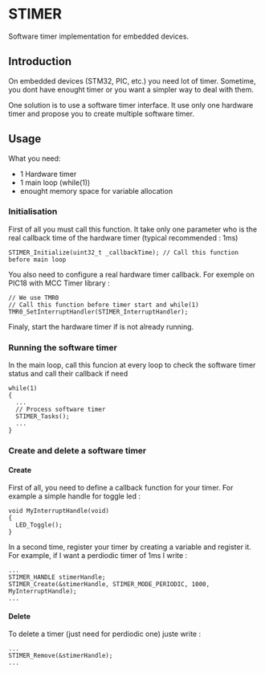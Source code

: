 # STIMER
Software timer implementation for embedded devices.

## Introduction
On embedded devices (STM32, PIC, etc.) you need lot of timer.
Sometime, you dont have enought timer or you want a simpler way to deal with them.

One solution is to use a software timer interface. It use only one hardware timer and propose you to create multiple software timer.

## Usage
What you need:
- 1 Hardware timer
- 1 main loop (while(1))
- enought memory space for variable allocation

### Initialisation
First of all you must call this function. It take only one parameter who is the real callback time of the hardware timer (typical recommended : 1ms)

```
STIMER_Initialize(uint32_t _callbackTime); // Call this function before main loop
```

You also need to configure a real hardware timer callback. For exemple on PIC18 with MCC Timer library :

```
// We use TMR0
// Call this function before timer start and while(1)
TMR0_SetInterruptHandler(STIMER_InterruptHandler);
```

Finaly, start the hardware timer if is not already running.

### Running the software timer
In the main loop, call this funcion at every loop to check the software timer status and call their callback if need
```
while(1)
{
  ...
  // Process software timer
  STIMER_Tasks();
  ...
}
```

### Create and delete a software timer

#### Create
First of all, you need to define a callback function for your timer. For example a simple handle for toggle led :

```
void MyInterruptHandle(void)
{
  LED_Toggle();
}
```

In a second time, register your timer by creating a variable and register it. For example, if I want a perdiodic timer of 1ms I write :

```
...
STIMER_HANDLE stimerHandle;
STIMER_Create(&stimerHandle, STIMER_MODE_PERIODIC, 1000, MyInterruptHandle);
...
```

#### Delete

To delete a timer (just need for perdiodic one) juste write :
```
...
STIMER_Remove(&stimerHandle);
...
```


